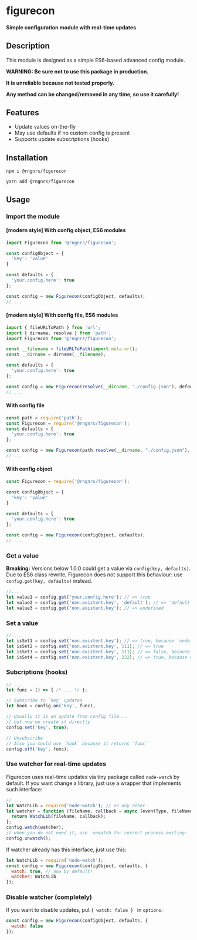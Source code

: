 # figurecon
#### Simple configuration module with real-time updates

## Description
This module is designed as a simple ES6-based advanced config module.

**WARNING: Be sure not to use this package in production.**

**It is unreliable because not tested properly.**

**Any method can be changed/removed in any time, so use it carefully!**

## Features
- Update values on-the-fly
- May use defaults if no custom config is present
- Supports update subscriptions (hooks)

## Installation
```shell script
npm i @rngnrs/figurecon

yarn add @rngnrs/figurecon
```

## Usage

### Import the module

#### [modern style] With config object, ES6 modules
```js
import Figurecon from '@rngnrs/figurecon';

const configObject = {
  'key': 'value'
}

const defaults = {
  'your.config.here': true
};

const config = new Figurecon(configObject, defaults);
// ...
```

#### [modern style] With config file, ES6 modules
```js
import { fileURLToPath } from 'url';
import { dirname, resolve } from 'path';
import Figurecon from '@rngnrs/figurecon';

const __filename = fileURLToPath(import.meta.url);
const __dirname = dirname(__filename);

const defaults = {
  'your.config.here': true
};

const config = new Figurecon(resolve(__dirname, "./config.json"), defaults);
// ...
```

#### With config file
```js
const path = require('path');
const Figurecon = require('@rngnrs/figurecon');
const defaults = {
  'your.config.here': true
};

const config = new Figurecon(path.resolve(__dirname, "./config.json"), defaults);
// ...
```

#### With config object
```js
const Figurecon = require('@rngnrs/figurecon');

const configObject = {
  'key': 'value'
}

const defaults = {
  'your.config.here': true
};

const config = new Figurecon(configObject, defaults);
// ...
```

### Get a value
**Breaking:** Versions below 1.0.0 could get a value via `config(key, defaults)`.
Due to ES6 class rewrite, Figurecon does not support this behaviour:
use `config.get(key, defaults)` instead.
```js
//...
let value1 = config.get('your.config.here'); // => true
let value2 = config.get('non.existent.key', 'default'); // => 'default'
let value3 = config.get('non.existent.key'); // => undefined
```

### Set a value
```js
// ...
let isSet1 = config.set('non.existent.key'); // => true, because `undefined` is value too
let isSet2 = config.set('non.existent.key', 111); // => true
let isSet3 = config.set('non.existent.key', 111); // => false, because already has this value
let isSet4 = config.set('non.existent.key', 222); // => true, because another value
```

### Subcriptions (hooks)
```js
// ...
let func = () => { /* ... */ };

// Subscribe to `key` updates
let hook = config.on('key', func);

// Usually it is an update from config file...
// but now we create it directly
config.set('key', true);

// Unsubscribe
// Also you could use `hook` because it returns `func`
config.off('key', func);
```

### Use watcher for real-time updates
Figurecon uses real-time updates via tiny package called `node-watch` by default.
If you want change a library, just use a wrapper that implements such interface:
```js
// ...
let WatchLib = require('node-watch'); // or any other
let watcher = function (fileName, callback = async (eventType, fileName) => {}) {
  return WatchLib(fileName, callback);
};
config.watch(watcher);
// when you do not need it, use .unwatch for correct process exiting:
config.unwatch();
```
If watcher already has this interface, just use this:
```js
let WatchLib = require('node-watch');
const config = new Figurecon(configObject, defaults, {
  watch: true, // now by default!
  watcher: WatchLib
});
```

### Disable watcher (completely)
If you want to disable updates, put `{ watch: false } ` in `options`:
```js
const config = new Figurecon(configObject, defaults, {
  watch: false
});
```
